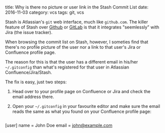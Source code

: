 title: Why is there no picture or user link in the Stash Commit List
date: 2016-11-03
category: vcs
tags: git, vcs

Stash is Atlassian's `git` web interface, much like `github.com`. The
killer feature of Stash over [Github](http://github.com)
or [GitLab](http://gitlab.org) is that it integrates "seemlessly" with
Jira (the issue tracker).

When browsing the commit list on Stash, however, I someties find that
there's no profile picture of the user nor a link to that user's Jira
or Confluence profile page.

The reason for this is that the user has a different email in his/her
`~/.gitconfig` than what's registered for that user in Atlassian
Confluence/Jira/Stash.

The fix is easy, just two steps:

1. Head over to your profile page on Confluence or Jira and check the
   email address there.
   
2. Open your `~/.gitconfig` in your favourite editor and make sure the
   email reads the same as what you found on your Confluence profile
   page:
   
   ```
[user]
    name = John Doe
    email = john@example.com
   ```
